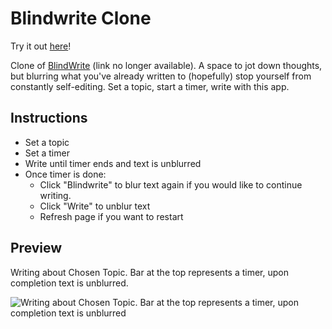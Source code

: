 # Blindwrite Clone

Try it out [here](https://financial-stability.github.io/Blindwrite-Clone/)!

Clone of [BlindWrite](https://blindwrite.herokuapp.com/) (link no longer available).
A space to jot down thoughts, but blurring what you've already written to (hopefully) stop yourself from constantly self-editing.
Set a topic, start a timer, write with this app.

## Instructions
* Set a topic
* Set a timer
* Write until timer ends and text is unblurred
* Once timer is done:
  * Click "Blindwrite" to blur text again if you would like to continue writing.
  * Click "Write" to unblur text
  * Refresh page if you want to restart

## Preview

Writing about Chosen Topic. Bar at the top represents a timer, upon completion text is unblurred.

![Writing about Chosen Topic. Bar at the top represents a timer, upon completion text is unblurred](https://raw.githubusercontent.com/KoyaS/Blindwrite-Clone/master/blindWrite.png)

